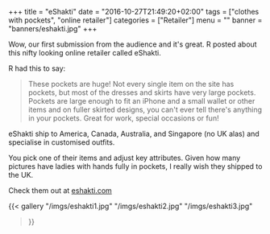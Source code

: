 +++
title = "eShakti"
date = "2016-10-27T21:49:20+02:00"
tags = ["clothes with pockets", "online retailer"]
categories = ["Retailer"]
menu = ""
banner = "banners/eshakti.jpg"
+++

Wow, our first submission from the audience and it's great. R posted about this nifty looking online retailer called eShakti.

R had this to say:

>These pockets are huge! Not every single item on the site has pockets, but most of the dresses and skirts have very large pockets. Pockets are large enough to fit an iPhone and a small wallet or other items and on fuller skirted designs, you can't ever tell there's anything in your pockets. Great for work, special occasions or fun!

eShakti ship to America, Canada, Australia, and Singapore (no UK alas) and specialise in customised outfits.

You pick one of their items and adjust key attributes. Given how many pictures have ladies with hands fully in pockets, I really wish they shipped to the UK.

Check them out at [eshakti.com](http://www.eshakti.com/Default.aspx)

{{< gallery
    "/imgs/eshakti1.jpg"
    "/imgs/eshakti2.jpg"
    "/imgs/eshakti3.jpg"
>}}